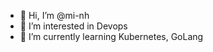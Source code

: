 <!---
mi-nh/mi-nh is a ✨ special ✨ repository because its `README.md` (this file) appears on your GitHub profile.
You can click the Preview link to take a look at your changes.
- 👋 Hi, I’m @mi-nh
- 👀 I’m interested in ...
- 🌱 I’m currently learning ...
- 💞️ I’m looking to collaborate on ...
- 📫 How to reach me ...

--->
- 👋 Hi, I’m @mi-nh
- 👀 I’m interested in Devops
- 🌱 I’m currently learning Kubernetes, GoLang
